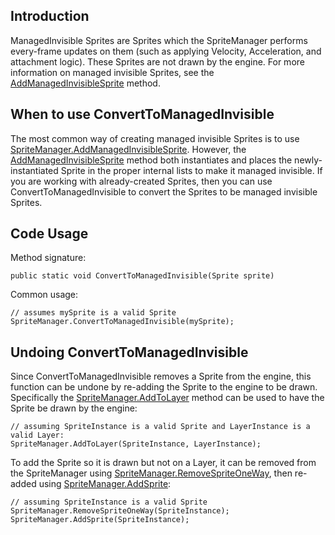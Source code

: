 ## Introduction

ManagedInvisible Sprites are Sprites which the SpriteManager performs every-frame updates on them (such as applying Velocity, Acceleration, and attachment logic). These Sprites are not drawn by the engine. For more information on managed invisible Sprites, see the [AddManagedInvisibleSprite](/frb/docs/index.php?title=FlatRedBall.SpriteManager.AddManagedInvisibleSprite.md "FlatRedBall.SpriteManager.AddManagedInvisibleSprite") method.

## When to use ConvertToManagedInvisible

The most common way of creating managed invisible Sprites is to use [SpriteManager.AddManagedInvisibleSprite](/frb/docs/index.php?title=FlatRedBall.SpriteManager.AddManagedInvisibleSprite.md "FlatRedBall.SpriteManager.AddManagedInvisibleSprite"). However, the [AddManagedInvisibleSprite](/frb/docs/index.php?title=FlatRedBall.SpriteManager.AddManagedInvisibleSprite.md "FlatRedBall.SpriteManager.AddManagedInvisibleSprite") method both instantiates and places the newly-instantiated Sprite in the proper internal lists to make it managed invisible. If you are working with already-created Sprites, then you can use ConvertToManagedInvisible to convert the Sprites to be managed invisible Sprites.

## Code Usage

Method signature:

    public static void ConvertToManagedInvisible(Sprite sprite)

Common usage:

    // assumes mySprite is a valid Sprite
    SpriteManager.ConvertToManagedInvisible(mySprite);

## Undoing ConvertToManagedInvisible

Since ConvertToManagedInvisible removes a Sprite from the engine, this function can be undone by re-adding the Sprite to the engine to be drawn. Specifically the [SpriteManager.AddToLayer](/frb/docs/index.php?title=FlatRedBall.SpriteManager.AddToLayer.md "FlatRedBall.SpriteManager.AddToLayer") method can be used to have the Sprite be drawn by the engine:

    // assuming SpriteInstance is a valid Sprite and LayerInstance is a valid Layer:
    SpriteManager.AddToLayer(SpriteInstance, LayerInstance);

To add the Sprite so it is drawn but not on a Layer, it can be removed from the SpriteManager using [SpriteManager.RemoveSpriteOneWay](/frb/docs/index.php?title=FlatRedBall.SpriteManager.RemoveSpriteOneWay.md "FlatRedBall.SpriteManager.RemoveSpriteOneWay"), then re-added using [SpriteManager.AddSprite](/frb/docs/index.php?title=FlatRedBall.SpriteManager.AddSprite.md "FlatRedBall.SpriteManager.AddSprite"):

    // assuming SpriteInstance is a valid Sprite
    SpriteManager.RemoveSpriteOneWay(SpriteInstance);
    SpriteManager.AddSprite(SpriteInstance);
